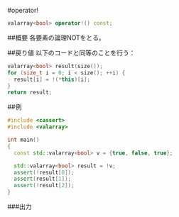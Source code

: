 #operator!
```cpp
valarray<bool> operator!() const;
```

##概要
各要素の論理NOTをとる。


##戻り値
以下のコードと同等のことを行う：

```cpp
valarray<bool> result(size());
for (size_t i = 0; i < size(); ++i) {
  result[i] = !(*this)[i];
}
return result;
```


##例
```cpp
#include <cassert>
#include <valarray>

int main()
{
  const std::valarray<bool> v = {true, false, true};

  std::valarray<bool> result = !v;
  assert(!result[0]);
  assert(result[1]);
  assert(!result[2]);
}
```

###出力
```
```


